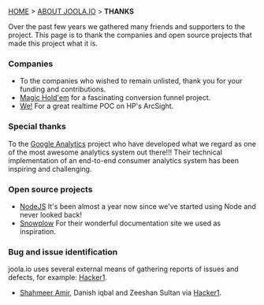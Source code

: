 <a name="top" />

[HOME](Home) > [ABOUT JOOLA.IO](joola.io-overview) > **THANKS**

Over the past few years we gathered many friends and supporters to the project.
 This page is to thank the companies and open source projects that made this project what it is.

### Companies
- To the companies who wished to remain unlisted, thank you for your funding and contributions.
- [Magic Hold'em][magic] for a fascinating conversion funnel project.
- [We!][we] For a great realtime POC on HP's ArcSight.

### Special thanks
To the [Google Analytics][ga] project who have developed what we regard as one of the most awesome analytics system out there!!!
Their technical implementation of an end-to-end consumer analytics system has been inspiring and challenging.

### Open source projects
- [NodeJS][node] It's been almost a year now since we've started using Node and never looked back!
- [Snowplow][snowplow] For their wonderful documentation site we used as inspiration.

### Bug and issue identification
joola.io uses several external means of gathering reports of issues and defects, for example: [Hacker1](http://hackerone.com).
 
- [Shahmeer Amir](shahmeerbond@gmail.com), Danish iqbal and Zeeshan Sultan via [Hacker1](https://hackerone.com/reports/12042).

[magic]: http://www.magicholdem.com
[we]: http://www.we-can.co.il
[ga]: http://www.google.com/analytics
[node]: http://nodejs.org
[snowplow]: http://snowplow.com